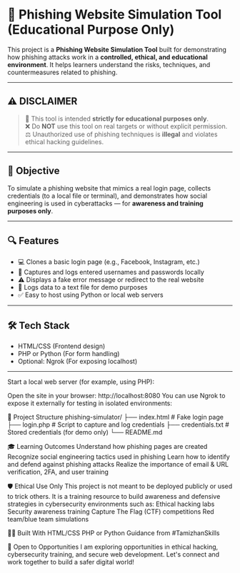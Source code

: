 # 🎣 Phishing Website Simulation Tool (Educational Purpose Only)

This project is a **Phishing Website Simulation Tool** built for demonstrating how phishing attacks work in a **controlled, ethical, and educational environment**. It helps learners understand the risks, techniques, and countermeasures related to phishing.

---

## ⚠️ DISCLAIMER

> 🚨 This tool is intended **strictly for educational purposes only**.  
> ❌ Do **NOT** use this tool on real targets or without explicit permission.  
> ⚖️ Unauthorized use of phishing techniques is **illegal** and violates ethical hacking guidelines.

---

## 🎯 Objective

To simulate a phishing website that mimics a real login page, collects credentials (to a local file or terminal), and demonstrates how social engineering is used in cyberattacks — for **awareness and training purposes only**.

---

## 🔍 Features

- 💻 Clones a basic login page (e.g., Facebook, Instagram, etc.)
- 📝 Captures and logs entered usernames and passwords locally
- ⚠️ Displays a fake error message or redirect to the real website
- 📂 Logs data to a text file for demo purposes
- ✅ Easy to host using Python or local web servers

---

## 🛠️ Tech Stack

- HTML/CSS (Frontend design)
- PHP or Python (For form handling)
- Optional: Ngrok (For exposing localhost)

---
Start a local web server (for example, using PHP):

Open the site in your browser:
http://localhost:8080
You can use Ngrok to expose it externally for testing in isolated environments:

📁 Project Structure
phishing-simulator/
├── index.html          # Fake login page
├── login.php           # Script to capture and log credentials
├── credentials.txt     # Stored credentials (for demo only)
└── README.md

🎓 Learning Outcomes
Understand how phishing pages are created
Recognize social engineering tactics used in phishing
Learn how to identify and defend against phishing attacks
Realize the importance of email & URL verification, 2FA, and user training

🛡️ Ethical Use Only
This project is not meant to be deployed publicly or used to trick others.
It is a training resource to build awareness and defensive strategies in cybersecurity environments such as:
Ethical hacking labs
Security awareness training
Capture The Flag (CTF) competitions
Red team/blue team simulations

👨‍💻 Built With
HTML/CSS
PHP or Python
Guidance from #TamizhanSkills

🚀 Open to Opportunities
I am exploring opportunities in ethical hacking, cybersecurity training, and secure web development. Let's connect and work together to build a safer digital world!


